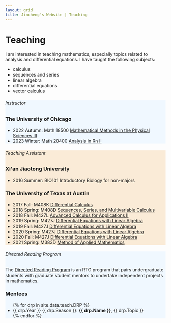 ```yaml
---
layout: grid
title: Jincheng's Website | Teaching
---
```


<div class="content" markdown="1">

# Teaching

I am interested in teaching mathematics, especially topics related to analysis and differential equations. I have taught the following subjects:

* calculus
* sequences and series
* linear algebra
* differential equations
* vector calculus

</div>


<div style="background-color:aliceblue">
<div class="content" markdown="1">

###### Instructor 

### The University of Chicago

- 2022 Autumn: Math 18500 [Mathematical Methods in the Physical Sciences III](2022/m18500)
- 2023 Winter: Math 20400 [Analysis in Rn II](2023/m20400)

</div>
</div>

<div style="background-color:antiquewhite">
<div class="content" markdown="1">

###### Teaching Assistant

### Xi'an Jiaotong University

- 2016 Summer: BIO101 Introductory Biology for non-majors

### The University of Texas at Austin

- 2017 Fall: M408K [Differential Calculus](2017/m408k)
- 2018 Spring: M408D [Sequences, Series, and Multivariable Calculus](2018/m408d)
- 2018 Fall: M427L [Advanced Calculus for Applications II](2018/m427l)
- 2019 Spring: M427J [Differential Equations with Linear Algebra](2019/m427j)
- 2019 Fall: M427J [Differential Equations with Linear Algebra](2019/m427j-2)
- 2020 Spring: M427J [Differential Equations with Linear Algebra](2020/m427j)
- 2020 Fall: M427J [Differential Equations with Linear Algebra](2020/m427j-2)
- 2021 Spring: M383D [Method of Applied Mathematics](2021/m383d)

</div>
</div>

<div style="background-color:aliceblue">
<div class="content" markdown="1">

###### Directed Reading Program

The [Directed Reading Program](https://web.ma.utexas.edu/users/drp/about.html) is an RTG program that pairs undergraduate students with graduate student mentors to undertake independent projects in mathematics. 

### Mentees

<ul>
{% for drp in site.data.teach.DRP %}
<li> {{ drp.Year }} {{ drp.Season }}: <b>{{ drp.Name }}</b>, {{ drp.Topic }}</li>
{% endfor %}
</ul>

</div>
</div>